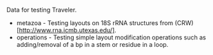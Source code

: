 Data for testing Traveler.

* metazoa     - Testing layouts on 18S rRNA structures from (CRW)[http://www.rna.icmb.utexas.edu/].
* operations  - Testing simple layout modification operations such as adding/removal of a bp in a stem or residue in a loop.
